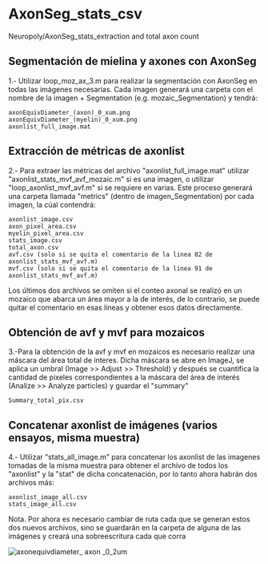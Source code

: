 # AxonSeg_stats_csv

Neuropoly/AxonSeg_stats_extraction and total axon count

## Segmentación de mielina y axones con AxonSeg

1.- Utilizar loop_moz_ax_3.m para realizar la segmentación con AxonSeg en todas las imágenes necesarias. Cada imagen generará una carpeta con el nombre de la imagen + Segmentation (e.g. mozaic_Segmentation) y tendrá: 

```
axonEquivDiameter_(axon)_0_xum.png
axonEquivDiameter_(myelin)_0_xum.png
axonlist_full_image.mat
```
## Extracción de métricas de axonlist

2.- Para extraer las métricas del archivo "axonlist_full_image.mat" utilizar "axonlist_stats_mvf_avf_mozaic.m" si es una imagen, o utilizar "loop_axonlist_mvf_avf.m" si se requiere en varias. Este proceso generará una carpeta llamada "metrics" (dentro de imagen_Segmentation) por cada imagen, la cúal contendrá:

```
axonlist_image.csv
axon_pixel_area.csv
myelin_pixel_area.csv
stats_image.csv
total_axon.csv
avf.csv (solo si se quita el comentario de la linea 82 de axonlist_stats_mvf_avf.m)
mvf.csv (solo si se quita el comentario de la linea 91 de axonlist_stats_mvf_avf.m)
```
Los últimos dos archivos se omiten si el conteo axonal se realizó en un mozaico que abarca un área mayor a la de interés, de lo contrario, se puede quitar el comentario en esas líneas y obtener esos datos directamente.

## Obtención de avf y mvf para mozaicos 

3.-Para la obtención de la avf y mvf en mozaicos es necesario realizar una máscara del área total de interes. Dicha máscara se abre en ImageJ, se aplica un umbral (Image >> Adjust >> Threshold) y después se cuantifica la cantidad de pixeles correspondientes a la máscara del área de interés (Analize >> Analyze particles) y guardar el "summary" 

```
Summary_total_pix.csv
```
## Concatenar axonlist de imágenes (varios ensayos, misma muestra)

4.- Utilizar "stats_all_image.m" para concatenar los axonlist de las imagenes tomadas de la misma muestra para obtener el archivo de todos los "axonlist" y la "stat" de dicha concatenación, por lo tanto ahora habrán dos archivos más:
```
axonlist_image_all.csv
stats_image_all.csv
```
Nota. Por ahora es necesario cambiar de ruta cada que se generan estos dos nuevos archivos, sino se guardarán en la carpeta de alguna de las imágenes y creará una sobreescritura cada que corra






![axonequivdiameter_ axon _0_2um](https://user-images.githubusercontent.com/32722299/37694077-c54a6aea-2c89-11e8-8f03-8549f9a16c89.png)
